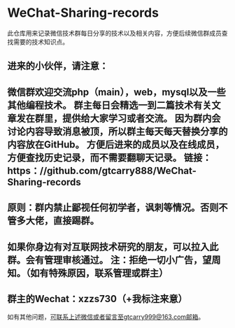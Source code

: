 # WeChat-Sharing-records
此仓库用来记录微信技术群每日分享的技术以及相关内容，方便后续微信群成员查找需要的技术知识点。

    
进来的小伙伴，请注意：
----------------------

微信群欢迎交流php（main），web，mysql以及一些其他编程技术。
群主每日会精选一到二篇技术有关文章发在群里，提供给大家学习或者交流。
因为群内会讨论内容导致消息被顶，所以群主每天每天替换分享的内容放在GitHub。
方便后进来的成员以及在线成员，方便查找历史记录，而不需要翻聊天记录。
链接：https：//github.com/gtcarry888/WeChat-Sharing-records
---------------------

原则：群内禁止鄙视任何初学者，讽刺等情况。否则不管多大佬，直接踢群。
--------------------

如果你身边有对互联网技术研究的朋友，可以拉入此群。会有管理审核通过。
注：拒绝一切小广告，望周知。（如有特殊原因，联系管理或群主）
--------------------

群主的Wechat：xzzs730（+我标注来意）
--------------------

如有其他问题，可联系上述微信或者留言至gtcarry999@163.com邮箱。
